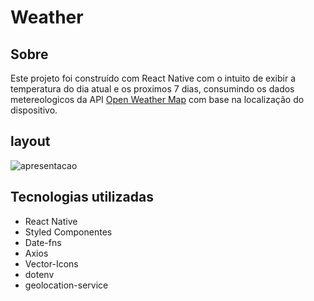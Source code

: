 # Weather

## Sobre
Este projeto foi construído com React Native com o intuito de exibir a temperatura do dia atual e os proximos 7 dias, consumindo os dados metereologicos da API [Open Weather Map]('https://openweathermap.org/') com base na localização do dispositivo.
## layout 
![apresentacao](https://github.com/wagnerSfarias/buscarCEP/blob/main/src/assets/ezgif.com-gif-maker.gif?raw=true=300x534) 




## Tecnologias utilizadas
- React Native
- Styled Componentes
- Date-fns
- Axios
- Vector-Icons
- dotenv
- geolocation-service